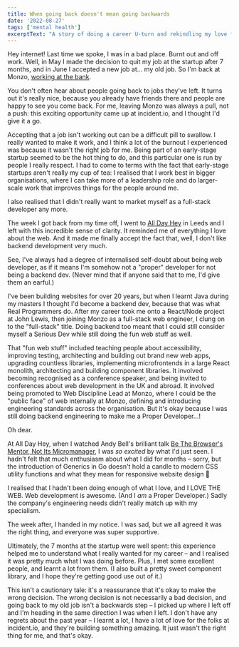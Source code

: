 ```yaml
---
title: When going back doesn't mean going backwards
date: '2022-08-27'
tags: ['mental health']
excerptText: "A story of doing a career U-turn and rekindling my love for web development."
---
```


Hey internet! Last time we spoke, I was in a bad place. Burnt out and off work. Well, in May I made the decision to quit my job at the startup after 7 months, and in June I accepted a new job at... my old job. So I'm back at Monzo, [working at the bank](https://twitter.com/type__error/status/1554859381875003393).

You don't often hear about people going back to jobs they've left. It turns out it's really nice, because you already have friends there and people are happy to see you come back. For me, leaving Monzo was always a pull, not a push: this exciting opportunity came up at incident.io, and I thought I'd give it a go.   

Accepting that a job isn't working out can be a difficult pill to swallow. I really wanted to make it work, and I think a lot of the burnout I experienced was because it wasn't the right job for me. Being part of an early-stage startup seemed to be the hot thing to do, and this particular one is run by people I really respect. I had to come to terms with the fact that early-stage startups aren't really my cup of tea: I realised that I work best in bigger organisations, where I can take more of a leadership role and do larger-scale work that improves things for the people around me.

I also realised that I didn't really want to market myself as a full-stack developer any more. 

The week I got back from my time off, I went to [All Day Hey](https://heypresents.com/conferences/2022) in Leeds and I left with this incredible sense of clarity. It reminded me of everything I love about the web. And it made me finally accept the fact that, well, I don't like backend development very much.

See, I've always had a degree of internalised self-doubt about being web developer, as if it means I'm somehow not a "proper" developer for not being a backend dev. (Never mind that if anyone said that to me, I'd give them an earful.) 

I've been building websites for over 20 years, but when I learnt Java during my masters I thought I'd become a backend dev, because that was what Real Programmers do. After my career took me onto a React/Node project at John Lewis, then joining Monzo as a full-stack web engineer, I clung on to the "full-stack" title. Doing backend too meant that I could still consider myself a Serious Dev while still doing the fun web stuff as well.

That "fun web stuff" included teaching people about accessibility, improving testing, architecting and building out brand new web apps, upgrading countless libraries, implementing microfrontends in a large React monolith, architecting and building component libraries. It involved becoming recognised as a conference speaker, and being invited to conferences about web development in the UK and abroad. It involved being promoted to Web Discipline Lead at Monzo, where I could be the "public face" of web internally at Monzo, defining and introducing engineering standards across the organisation. But it's okay because I was still doing backend engineering to make me a Proper Developer...!

Oh dear.

At All Day Hey, when I watched Andy Bell's brilliant talk [Be The Browser's Mentor, Not Its Micromanager](https://heypresents.com/talks/be-the-browser-s-mentor-not-its-micromanager), I was *so excited* by what I'd just seen. I hadn't felt that much enthusiasm about what I did for months – sorry, but the introduction of Generics in Go doesn't hold a candle to modern CSS utility functions and what they mean for responsive website design 💅

I realised that I hadn't been doing enough of what I love, and I LOVE THE WEB. Web development is awesome. (And I *am* a Proper Developer.) Sadly the company's engineering needs didn't really match up with my specialism. 

The week after, I handed in my notice. I was sad, but we all agreed it was the right thing, and everyone was super supportive. 

Ultimately, the 7 months at the startup were well spent: this experience helped me to understand what I really wanted for my career – and I realised it was pretty much what I was doing before. Plus, I met some excellent people, and learnt a lot from them. (I also built a pretty sweet component library, and I hope they're getting good use out of it.)

This isn't a cautionary tale: it's a reassurance that it's okay to make the wrong decision. The wrong decision is not necessarily a bad decision, and going back to my old job isn't a backwards step – I picked up where I left off and I'm heading in the same direction I was when I left. I don't have any regrets about the past year – I learnt a lot, I have a lot of love for the folks at incident.io, and they're building something amazing. It just wasn't the right thing for me, and that's okay. 
